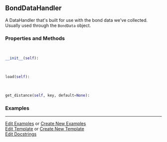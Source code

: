 ## <a id="McUtils.Data.BondData.BondDataHandler">BondDataHandler</a>
A DataHandler that's built for use with the bond data we've collected.
Usually used through the `BondData` object.

### Properties and Methods
<a id="McUtils.Data.BondData.BondDataHandler.__init__" class="docs-object-method">&nbsp;</a>
```python
__init__(self): 
```

<a id="McUtils.Data.BondData.BondDataHandler.load" class="docs-object-method">&nbsp;</a>
```python
load(self): 
```

<a id="McUtils.Data.BondData.BondDataHandler.get_distance" class="docs-object-method">&nbsp;</a>
```python
get_distance(self, key, default=None): 
```

### Examples




___

[Edit Examples](https://github.com/McCoyGroup/McUtils/edit/edit/ci/examples/ci/docs/McUtils/Data/BondData/BondDataHandler.md) or 
[Create New Examples](https://github.com/McCoyGroup/McUtils/new/edit/?filename=ci/examples/ci/docs/McUtils/Data/BondData/BondDataHandler.md) <br/>
[Edit Template](https://github.com/McCoyGroup/McUtils/edit/edit/ci/docs/ci/docs/McUtils/Data/BondData/BondDataHandler.md) or 
[Create New Template](https://github.com/McCoyGroup/McUtils/new/edit/?filename=ci/docs/templates/ci/docs/McUtils/Data/BondData/BondDataHandler.md) <br/>
[Edit Docstrings](https://github.com/McCoyGroup/McUtils/edit/edit/McUtils/Data/BondData.py?message=Update%20Docs)